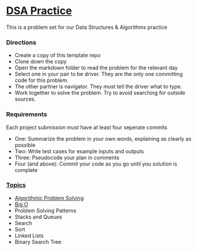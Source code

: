 # [DSA Practice](https://docs.google.com/spreadsheets/d/1iM4uaFzcKByouQhGLRD6puOAUMfhYz9vzWDerWqSnKk/edit#gid=0)

This is a problem set for our Data Structures & Algorithms practice

### Directions
* Create a copy of this template repo
* Clone down the copy
* Open the markdown folder to read the problem for the relevant day
* Select one in your pair to be driver.  They are the only one committing code for this problem.
* The other partner is navigator.  They must tell the driver what to type.
* Work together to solve the problem.  Try to avoid searching for outside sources.

### Requirements
Each project submission must have at least four seperate commits
* One: Summarize the problem in your own words, explaining as clearly as possible
* Two: Write test cases for example inputs and outputs
* Three: Pseudocode your plan in comments
* Four (and above): Commit your code as you go until you solution is complete

### [Topics](https://github.com/MultiverseLearningProducts/google-swe-2/tree/main/electives)
* [Algorithmic Problem Solving](https://drive.google.com/file/d/1FADqam7PWt2tqp1DW0j0uODTJ50Jr7AO/view)
* [Big O](https://drive.google.com/file/d/1SDp4d5Vqa7xadMlWLCeC96myS43bYK_m/view)
* Problem Solving Patterns
* Stacks and Queues
* Search
* Sort
* Linked Lists
* Binary Search Tree
